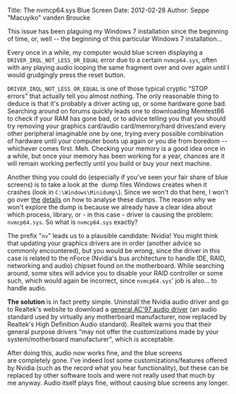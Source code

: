 Title: The nvmcp64.sys Blue Screen
Date: 2012-02-28
Author: Seppe "Macuyiko" vanden Broucke

This issue has been plaguing my Windows 7 installation since the beginning of time, or, well -- the beginning of this particular Windows 7 installation...

Every once in a while, my computer would blue screen displaying a `DRIVER_IRQL_NOT_LESS_OR_EQUAL` error due to a certain `nvmcp64.sys`, often with any playing audio looping the same fragment over and over again until I would grudgingly press the reset button.

`DRIVER_IRQL_NOT_LESS_OR_EQUAL` is one of those typical cryptic "STOP errors" that actually tell you almost nothing. The only reasonable thing to deduce is that it's probably a driver acting up, or some hardware gone bad. Searching around on forums quickly leads one to downloading Memtest86 to check if your RAM has gone bad, or to advice telling you that you should try removing your graphics card/audio card/memory/hard drives/and every other peripheral imaginable one by one, trying every possible combination of hardware until your computer boots up again or you die from boredom -- whichever comes first. Meh. Checking your memory is a good idea once in a while, but once your memory has been working for a year, chances are it will remain working perfectly until you build or buy your next machine.

Another thing you could do (especially if you've seen your fair share of blue screens) is to take a look at the  dump files Windows creates when it crashes (look in `C:\Windows\Minidump\`). Since we won't do that here, I won't go over [the](http://support.microsoft.com/kb/315263) [details](http://www.networkworld.com/news/2005/041105-windows-crash.html) on how to analyse these dumps. The reason why we won't explore the dump is because we already have a clear idea about which process, library, or - in this case - driver is causing the problem: `nvmcp64.sys`. So what is `nvmcp64.sys` exactly?

The prefix "`nv`" leads us to a plausible candidate: Nvidia! You might think that updating your graphics drivers are in order (another advice so commonly encountered), but you would be wrong, since the driver in this case is related to the nForce (Nvidia's bus architecture to handle IDE, RAID, networking and audio) chipset found on the motherboard. While searching around, some sites will advice you to disable your RAID controller or some such, which would again be incorrect, since `nvmcp64.sys`' job is also... to handle audio.

**The solution** is in fact pretty simple. Uninstall the Nvidia audio driver and go to Realtek's website to download a [general AC'97 audio driver](http://www.realtek.com.tw/downloads/downloadsCheck.aspx?Langid=1&PNid=23&PFid=23&Level=4&Conn=3&DownTypeID=3&GetDown=false#AC) (an audio standard used by virtually any motherboard manufacturer, now replaced by Realtek's High Definition Audio standard). Realtek warns you that their general purpose drivers "may not offer the customizations made by your system/motherboard manufacturer", which is acceptable.

After doing this, audio now works fine, and the blue screens are completely gone. I've indeed lost some customizations/features offered by Nvidia (such as the record what you hear functionality), but these can be replaced by other software tools and were not really used that much by me anyway. Audio itself plays fine, without causing blue screens any longer.

